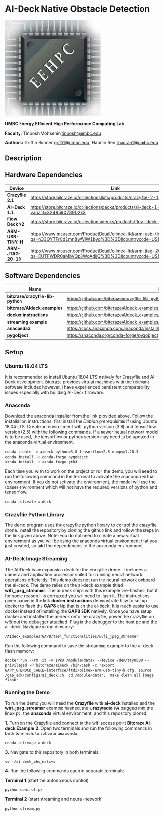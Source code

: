 # AI-Deck Native Obstacle Detection
![logo](https://github.com/GriffinBonner/ai-deck_obs_native/blob/main/Images/eehpc.png)


**UMBC Energy Efficient High Performance Computing Lab**

**Faculty:** Tinoosh Mohsenin <tinoosh@umbc.edu>

**Authors:** Griffin Bonner <griffi1@umbc.edu>, Haoran Ren <rhaoran1@umbc.edu>


## Description

## Hardware Dependencies
| Device | Link |
| ------ | ------ |
| **Crazyflie 2.1** | https://store.bitcraze.io/collections/kits/products/crazyflie-2-1 |
| **AI-Deck 1.1** | https://store.bitcraze.io/collections/decks/products/ai-deck-1-1?variant=32485907890263 |
| **Flow Deck v2** | https://store.bitcraze.io/collections/decks/products/flow-deck-v2 |
| **ARM-USB-TINY-H** | https://www.mouser.com/ProductDetail/olimex-ltd/arm-usb-tiny-h/?qs=hO3QYTFrOd1mn8wWiW1byg%3D%3D&countrycode=US&currencycode=USD |
| **ARM-JTAG-20-10** | https://www.mouser.com/ProductDetail/olimex-ltd/arm-jtag-20-10/?qs=DUTFWDROaMbVQp3WoAdijQ%3D%3D&countrycode=US&currencycode=USD |

## Software Dependencies
| Name | Instructions |
| ------ | ------ |
| **bitcraze/crazyflie-lib-python** | https://github.com/bitcraze/crazyflie-lib-python/blob/master/docs/installation/install.md |
| **bitcraze/AIdeck_examples** | https://github.com/bitcraze/AIdeck_examples.git |
| **docker instructions** | https://github.com/bitcraze/AIdeck_examples/blob/master/docs/getting-started/docker-gap8.md |
| **streaming example** | https://github.com/bitcraze/AIdeck_examples/tree/master/GAP8/test_functionalities/wifi_jpeg_streamer |
| **anaconda3** | https://docs.anaconda.com/anaconda/install/linux/ |
| **pygobject** | https://anaconda.org/conda-forge/pygobject |

## Setup

### Ubuntu 18.04 LTS
It is recommended to install Ubuntu 18.04 LTS natively for Crazyflie and AI-Deck development. Bitcraze provides 
virtual machines with the relevant software included however, I have experienced persistent compatability issues 
especially with building AI-Deck firmware. 

### Anaconda
Download the anaconda installer from the link provided above. Follow the installation instructions, first 
install the *Debian* prerequisites if using Ubuntu 18.04 LTS. Create an environment with python version (3.8) and 
tensorflow version (2.5) with the following commands. If a newer neural network model is to be used, 
the tensorflow or python version may need to be updated in the anaconda virtual environment. 
```sh
conda create -n aideck python=3.8 tensorflow=2.5 numpy=1.20.3
conda install -c conda-forge pygobject
conda install -c conda-forge gtk3
```
Each time you wish to work on the project or run the demo, you will need to run the following command in the 
terminal to activate the anaconda virtual environment. If you do not activate the environment, the model will 
use the (base) environment which will not have the required versions of python and tensorflow. 
```sh
conda activate aideck
```

### Crazyflie Python Library
The demo program uses the crazyflie python library to control the crazyflie drone. Install the repository by
cloning the github link and follow the steps in the link given above. Note: you do not need to create a new 
virtual environment as you will be using the anaconda virtual environment that you just created, so add the 
dependencies to the anaconda environment. 

### AI-Deck Image Streaming
The AI-Deck is an expansion deck for the crazyflie drone. It includes a camera and application processor
suited for running neural network operations efficiently. This demo does not run the neural network 
onboard the ai-deck. The demo relies on the ai-deck example titled: **wifi_jpeg_streamer**. The ai-deck
ships with this example pre-flashed, but if for some reason it is corrupted you will need to flash it. 
The instructions given above in the link **docker instructions** demonstrate how to set up docker to
flash the **GAP8** chip that is on the ai-deck. It is much easier to use docker instead of installing the 
**GAP8 SDK** natively. Once you have setup docker and installed the ai-deck onto the crazyflie, power the 
crazyflie on *without* the debugger attached. Plug in the debugger to the host pc and the ai-deck. 
Navigate to the directory: 

    /AIdeck_examples/GAP8/test_functionalities/wifi_jpeg_streamer
    
Run the following command to save the streaming example to the ai-deck flash memory: 

    docker run --rm -it -v $PWD:/module/data/ --device /dev/ttyUSB0 --privileged -P bitcraze/aideck /bin/bash -c 'export GAPY_OPENOCD_CABLE=interface/ftdi/olimex-arm-usb-tiny-h.cfg; source /gap_sdk/configs/ai_deck.sh; cd /module/data/;  make clean all image flash'

### Running the Demo
To run the demo you will need the **Crazyflie** with **ai-deck** installed and the **wifi_jpeg_streamer** 
example flashed, the **Crazyradio PA** plugged into the linux pc, the **anaconda** virtual environment, and 
this repository cloned. 

**1.** Turn on the Crazyflie and connect to the wifi access point **Bitcraze AI-deck Example**
**2.** Open two terminals and run the following commands in both terminals to activate anaconda:

    conda activage aideck
**3.** Navigate to this repository in both terminals:
    
    cd ~/ai-deck_obs_native
    
**4.** Run the following commands each in separate terminals:

**Terminal 1** (start the autonomous control)

    python control.py
**Terminal 2** (start streaming and neural-network)

    python stream.py